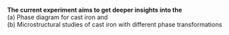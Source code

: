 <b> The current experiment aims to get deeper insights into the </b><br>
(a) Phase diagram for cast iron and <br>
(b) Microstructural studies of cast iron with different phase transformations
